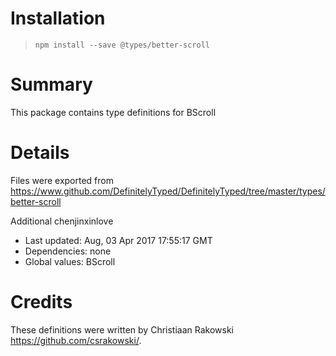 # Installation
> `npm install --save @types/better-scroll`

# Summary
This package contains type definitions for BScroll

# Details
Files were exported from https://www.github.com/DefinitelyTyped/DefinitelyTyped/tree/master/types/better-scroll

Additional chenjinxinlove
 * Last updated: Aug, 03 Apr 2017 17:55:17 GMT
 * Dependencies: none
 * Global values: BScroll

# Credits
These definitions were written by Christiaan Rakowski <https://github.com/csrakowski/>.
